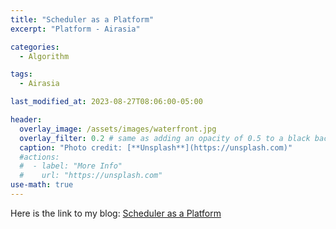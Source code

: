 ```yaml
---
title: "Scheduler as a Platform"
excerpt: "Platform - Airasia"

categories:
  - Algorithm

tags:
  - Airasia

last_modified_at: 2023-08-27T08:06:00-05:00

header:
  overlay_image: /assets/images/waterfront.jpg
  overlay_filter: 0.2 # same as adding an opacity of 0.5 to a black background
  caption: "Photo credit: [**Unsplash**](https://unsplash.com)"
  #actions:
  #  - label: "More Info"
  #    url: "https://unsplash.com"
use-math: true
---
```


Here is the link to my blog: [Scheduler as a Platform](https://www.linkedin.com/pulse/scheduler-platform-naveen-s-r/)
